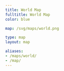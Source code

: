 ```yaml
---
title: World Map
fulltitle: World Map
color: blue

map: /svg/maps/world.png

type: map
layout: map

aliases:
- /maps/world/
- /map/
---
```

